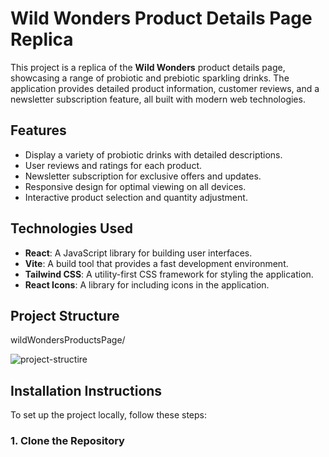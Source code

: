 # Wild Wonders Product Details Page Replica

This project is a replica of the **Wild Wonders** product details page, showcasing a range of probiotic and prebiotic sparkling drinks. The application provides detailed product information, customer reviews, and a newsletter subscription feature, all built with modern web technologies.

## Features

- Display a variety of probiotic drinks with detailed descriptions.
- User reviews and ratings for each product.
- Newsletter subscription for exclusive offers and updates.
- Responsive design for optimal viewing on all devices.
- Interactive product selection and quantity adjustment.

## Technologies Used

- **React**: A JavaScript library for building user interfaces.
- **Vite**: A build tool that provides a fast development environment.
- **Tailwind CSS**: A utility-first CSS framework for styling the application.
- **React Icons**: A library for including icons in the application.

## Project Structure
wildWondersProductsPage/

![project-structire](https://github.com/user-attachments/assets/c7202003-8025-48fd-8099-1ecbbc4d8a5b)


## Installation Instructions

To set up the project locally, follow these steps:

### 1. Clone the Repository
